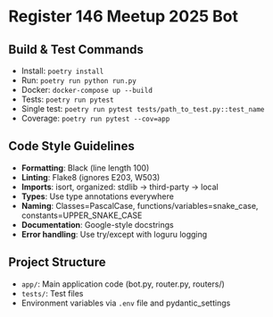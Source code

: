 # Register 146 Meetup 2025 Bot

## Build & Test Commands
- Install: `poetry install`
- Run: `poetry run python run.py`
- Docker: `docker-compose up --build`
- Tests: `poetry run pytest`
- Single test: `poetry run pytest tests/path_to_test.py::test_name`
- Coverage: `poetry run pytest --cov=app`

## Code Style Guidelines
- **Formatting**: Black (line length 100)
- **Linting**: Flake8 (ignores E203, W503)
- **Imports**: isort, organized: stdlib → third-party → local
- **Types**: Use type annotations everywhere
- **Naming**: Classes=PascalCase, functions/variables=snake_case, constants=UPPER_SNAKE_CASE
- **Documentation**: Google-style docstrings
- **Error handling**: Use try/except with loguru logging

## Project Structure
- `app/`: Main application code (bot.py, router.py, routers/)
- `tests/`: Test files
- Environment variables via `.env` file and pydantic_settings
